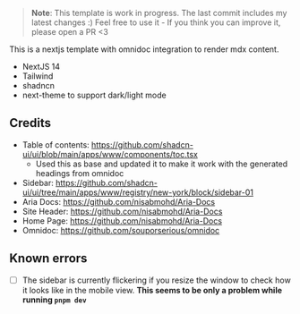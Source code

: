 > **Note**: This template is work in progress. The last commit includes my latest changes :)
> Feel free to use it - If you think you can improve it, please open a PR <3

This is a nextjs template with omnidoc integration to render mdx content.

- NextJS 14
- Tailwind
- shadncn
- next-theme to support dark/light mode

## Credits

- Table of contents: https://github.com/shadcn-ui/ui/blob/main/apps/www/components/toc.tsx
  - Used this as base and updated it to make it work with the generated headings from omnidoc
- Sidebar: https://github.com/shadcn-ui/ui/tree/main/apps/www/registry/new-york/block/sidebar-01
- Aria Docs: https://github.com/nisabmohd/Aria-Docs
- Site Header: https://github.com/nisabmohd/Aria-Docs
- Home Page: https://github.com/nisabmohd/Aria-Docs
- Omnidoc: https://github.com/souporserious/omnidoc

## Known errors

- [ ] The sidebar is currently flickering if you resize the window to check how it looks like in the mobile view. **This seems to be only a problem while running `pnpm dev`**
